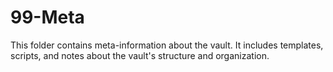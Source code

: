 # 99-Meta

This folder contains meta-information about the vault. It includes templates, scripts, and notes about the vault's structure and organization.
